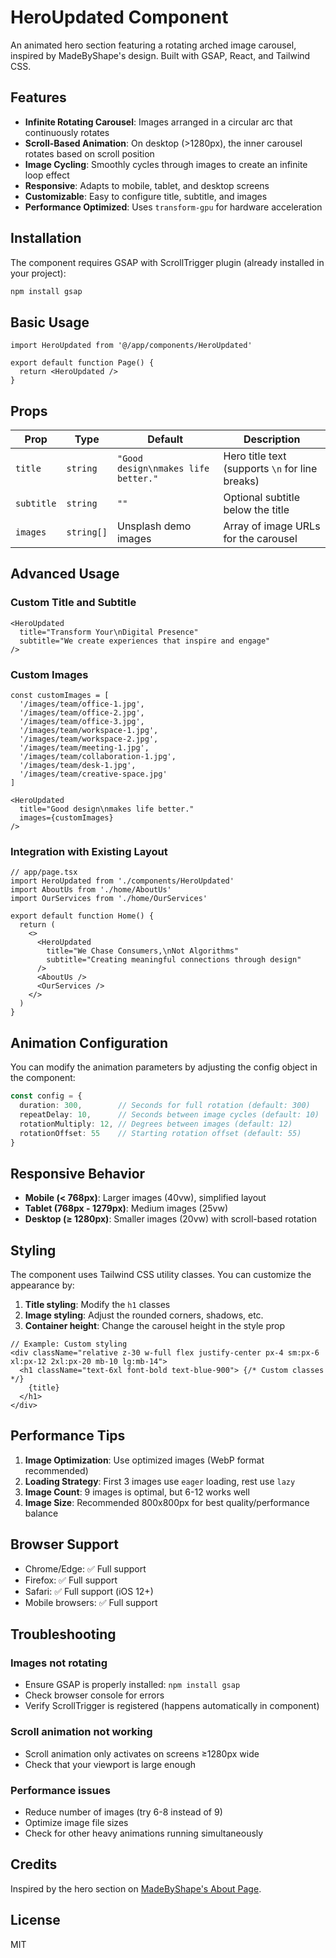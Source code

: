 # HeroUpdated Component

An animated hero section featuring a rotating arched image carousel, inspired by MadeByShape's design. Built with GSAP, React, and Tailwind CSS.

## Features

- **Infinite Rotating Carousel**: Images arranged in a circular arc that continuously rotates
- **Scroll-Based Animation**: On desktop (>1280px), the inner carousel rotates based on scroll position
- **Image Cycling**: Smoothly cycles through images to create an infinite loop effect
- **Responsive**: Adapts to mobile, tablet, and desktop screens
- **Customizable**: Easy to configure title, subtitle, and images
- **Performance Optimized**: Uses `transform-gpu` for hardware acceleration

## Installation

The component requires GSAP with ScrollTrigger plugin (already installed in your project):

```bash
npm install gsap
```

## Basic Usage

```tsx
import HeroUpdated from '@/app/components/HeroUpdated'

export default function Page() {
  return <HeroUpdated />
}
```

## Props

| Prop | Type | Default | Description |
|------|------|---------|-------------|
| `title` | `string` | `"Good design\nmakes life better."` | Hero title text (supports `\n` for line breaks) |
| `subtitle` | `string` | `""` | Optional subtitle below the title |
| `images` | `string[]` | Unsplash demo images | Array of image URLs for the carousel |

## Advanced Usage

### Custom Title and Subtitle

```tsx
<HeroUpdated
  title="Transform Your\nDigital Presence"
  subtitle="We create experiences that inspire and engage"
/>
```

### Custom Images

```tsx
const customImages = [
  '/images/team/office-1.jpg',
  '/images/team/office-2.jpg',
  '/images/team/office-3.jpg',
  '/images/team/workspace-1.jpg',
  '/images/team/workspace-2.jpg',
  '/images/team/meeting-1.jpg',
  '/images/team/collaboration-1.jpg',
  '/images/team/desk-1.jpg',
  '/images/team/creative-space.jpg'
]

<HeroUpdated
  title="Good design\nmakes life better."
  images={customImages}
/>
```

### Integration with Existing Layout

```tsx
// app/page.tsx
import HeroUpdated from './components/HeroUpdated'
import AboutUs from './home/AboutUs'
import OurServices from './home/OurServices'

export default function Home() {
  return (
    <>
      <HeroUpdated
        title="We Chase Consumers,\nNot Algorithms"
        subtitle="Creating meaningful connections through design"
      />
      <AboutUs />
      <OurServices />
    </>
  )
}
```

## Animation Configuration

You can modify the animation parameters by adjusting the config object in the component:

```typescript
const config = {
  duration: 300,        // Seconds for full rotation (default: 300)
  repeatDelay: 10,      // Seconds between image cycles (default: 10)
  rotationMultiply: 12, // Degrees between images (default: 12)
  rotationOffset: 55    // Starting rotation offset (default: 55)
}
```

## Responsive Behavior

- **Mobile (< 768px)**: Larger images (40vw), simplified layout
- **Tablet (768px - 1279px)**: Medium images (25vw)
- **Desktop (≥ 1280px)**: Smaller images (20vw) with scroll-based rotation

## Styling

The component uses Tailwind CSS utility classes. You can customize the appearance by:

1. **Title styling**: Modify the `h1` classes
2. **Image styling**: Adjust the rounded corners, shadows, etc.
3. **Container height**: Change the carousel height in the style prop

```tsx
// Example: Custom styling
<div className="relative z-30 w-full flex justify-center px-4 sm:px-6 xl:px-12 2xl:px-20 mb-10 lg:mb-14">
  <h1 className="text-6xl font-bold text-blue-900"> {/* Custom classes */}
    {title}
  </h1>
</div>
```

## Performance Tips

1. **Image Optimization**: Use optimized images (WebP format recommended)
2. **Loading Strategy**: First 3 images use `eager` loading, rest use `lazy`
3. **Image Count**: 9 images is optimal, but 6-12 works well
4. **Image Size**: Recommended 800x800px for best quality/performance balance

## Browser Support

- Chrome/Edge: ✅ Full support
- Firefox: ✅ Full support
- Safari: ✅ Full support (iOS 12+)
- Mobile browsers: ✅ Full support

## Troubleshooting

### Images not rotating
- Ensure GSAP is properly installed: `npm install gsap`
- Check browser console for errors
- Verify ScrollTrigger is registered (happens automatically in component)

### Scroll animation not working
- Scroll animation only activates on screens ≥1280px wide
- Check that your viewport is large enough

### Performance issues
- Reduce number of images (try 6-8 instead of 9)
- Optimize image file sizes
- Check for other heavy animations running simultaneously

## Credits

Inspired by the hero section on [MadeByShape's About Page](https://madebyshape.co.uk/about/).

## License

MIT
